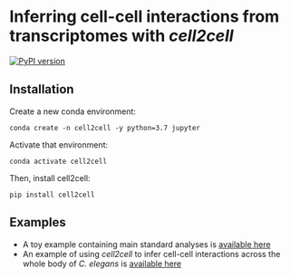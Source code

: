 # Inferring cell-cell interactions from transcriptomes with *cell2cell*
[![PyPI version](https://badge.fury.io/py/cell2cell.svg)](https://pypi.org/project/cell2cell/)


## Installation
Create a new conda environment:
```
conda create -n cell2cell -y python=3.7 jupyter
```

Activate that environment:

```
conda activate cell2cell
```

Then, install cell2cell:
```
pip install cell2cell
```

## Examples

- A toy example containing main standard analyses is [available here](./examples/Toy-Example.ipynb)
- An example of using *cell2cell* to infer cell-cell interactions across the whole
body of *C. elegans* is [available here](https://github.com/LewisLabUCSD/Celegans-cell2cell)